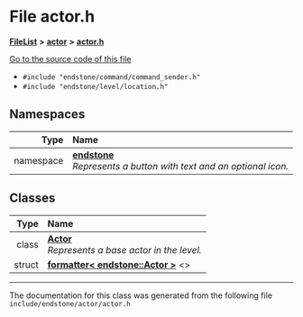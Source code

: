 

# File actor.h



[**FileList**](files.md) **>** [**actor**](dir_dd7779a583e02d88c9a89a2c881c3946.md) **>** [**actor.h**](actor_8h.md)

[Go to the source code of this file](actor_8h_source.md)



* `#include "endstone/command/command_sender.h"`
* `#include "endstone/level/location.h"`













## Namespaces

| Type | Name |
| ---: | :--- |
| namespace | [**endstone**](namespaceendstone.md) <br>_Represents a button with text and an optional icon._  |


## Classes

| Type | Name |
| ---: | :--- |
| class | [**Actor**](classendstone_1_1Actor.md) <br>_Represents a base actor in the level._  |
| struct | [**formatter&lt; endstone::Actor &gt;**](structfmt_1_1formatter_3_01endstone_1_1Actor_01_4.md) &lt;&gt;<br> |



















































------------------------------
The documentation for this class was generated from the following file `include/endstone/actor/actor.h`

